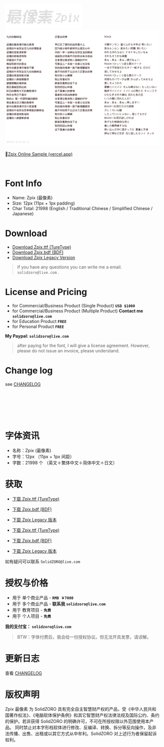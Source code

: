 <p>
  <img src="./docs/assets/images/zpix_logo@2x.png?v=2020-2" width="250" />
  <br>
  <img src="./docs/assets/images/zpix_review@2x.png?v=2020-2" width="800" />
  <br>
  <br>
   📍<a href="https://zpix.vercel.app" target="_blank">Zpix Online Sample (vercel.app)</a>
  <br>
</p>

<img src="https://ga-beacon.appspot.com/UA-25110926-4/github-zpix-pixel-font?pixel" width="0" height="0" />

# Font Info

- Name: Zpix (最像素)
- Size: 12px (11px + 1px padding)
- Char Total: 21998 (English / Traditional Chinese / Simplified Chinese / Japanese)

# Download

- [Download Zpix.ttf (TureType)](https://raw.githubusercontent.com/SolidZORO/zpix-pixel-font/master/dist/zpix.ttf)
- [Download Zpix.bdf (BDF)](https://raw.githubusercontent.com/SolidZORO/zpix-pixel-font/master/dist/zpix.bdf)
- [Download Zpix Legacy Version](https://raw.githubusercontent.com/SolidZORO/zpix-pixel-font/master/dist/legacy/zpix-legacy.ttf)

> If you have any questions you can write me a email. `solidzoro@live.com` .

# License and Pricing

- for Commercial/Business Product (Single Product) **`USD $1000`**
- for Commercial/Business Product (Multiple Product) **Contact me `solidzoro@live.com`**
- for Education Product **`FREE`**
- for Personal Product **`FREE`**

**My Paypal: `solidzoro@live.com`**

> after paying for the font, I will give a license agreement. However, please do not issue an invoice, please understand.

# Change log

see [CHANGELOG](./CHANGELOG.md)


<br>
<br>
<br>
<br>
<br>

# 字体资讯

- 名称：Zpix (最像素)
- 字号：12px （11px + 1px 间距）
- 字数：21998 个 （英文＋繁体中文＋简体中文＋日文）

# 获取

- [下载 Zpix.ttf (TureType)](https://raw.githubusercontent.com/SolidZORO/zpix-pixel-font/master/dist/zpix.ttf)
- [下载 Zpix.bdf (BDF)](https://raw.githubusercontent.com/SolidZORO/zpix-pixel-font/master/dist/zpix.bdf)
- [下载 Zpix Legacy 版本](https://raw.githubusercontent.com/SolidZORO/zpix-pixel-font/master/dist/legacy/zpix-legacy.ttf)


- [下载 Zpix.ttf (TureType)](https://raw.githubusercontent.com/SolidZORO/zpix-pixel-font/master/dist/zpix.ttf)
- [下载 Zpix.bdf (BDF)](https://raw.githubusercontent.com/SolidZORO/zpix-pixel-font/master/dist/zpix.bdf)
- [下载 Zpix Legacy 版本](https://raw.githubusercontent.com/SolidZORO/zpix-pixel-font/master/dist/legacy/zpix-legacy.ttf)



如有疑问可以联系 `SolidZORO@live.com`

# 授权与价格

- 用于 单个商业产品 - **`RMB ￥7000`**
- 用于 多个商业产品 - **联系我 `solidzoro@live.com`**
- 用于 教育项目 - **`免费`**
- 用于 个人项目 - **`免费`**

**我的支付宝： `solidzoro@live.com`**

> BTW：字体付费后，我会给一份授权协议。但无法开具发票，请谅解。


# 更新日志

查看 [CHANGELOG](./CHANGELOG.md)



# 版权声明

Zpix 最像素 为 SolidZORO 具有完全自主智慧财产权的产品，受《中华人民共和国著作权法》、《电脑软体保护条例》和其它智慧财产权法律法规及国际公约、条约的保护。若非获得
SolidZORO 的明确许可，不可在所授权限以外范围使用本产品。 同时禁止对本字形档软体进行修改、反编译、转换、拆分等反向操作，及非法传播、出售、出租或以其它方式从中牟利。SolidZORO
对上述行为者保留起诉权利。
